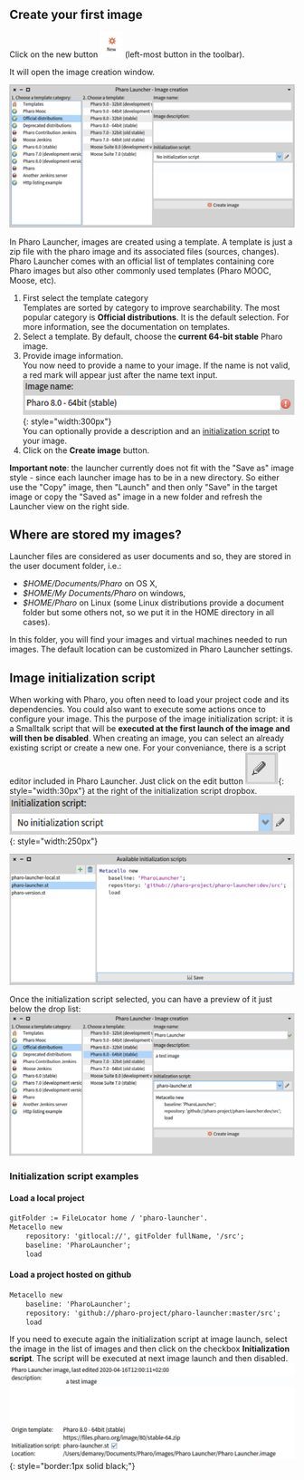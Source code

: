 ## Create your first image
Click on the new button ![New image command](images/new-command.png) (left-most button in the toolbar). 

It will open the image creation window.

![Image creation panel](images/image-creation.png)

In Pharo Launcher, images are created using a template. A template is just a zip file with the pharo image and its associated files (sources, changes).
Pharo Launcher comes with an official list of templates containing core Pharo images but also other commonly used templates (Pharo MOOC, Moose, etc).

1. First select the template category  
Templates are sorted by category to improve searchability. The most popular category is **Official distributions**. It is the default selection.
For more information, see the documentation on templates.
2. Select a template. By default, choose the **current 64-bit stable** Pharo image.
3. Provide image information.  
You now need to provide a name to your image. If the name is not valid, a red mark will appear just after the name text input.
![Image name not valid](images/image-name-not-valid.png){: style="width:300px"}  
You can optionally provide a description and an [initialization script](#image-initialization-script) to your image.
4. Click on the **Create image** button.

**Important note**: the launcher currently does not fit with the "Save as" image style - since each launcher image
has to be in a new directory. So either use the "Copy" image, then "Launch" and then only "Save" in the target image or copy the "Saved as" image in a new folder and refresh the Launcher view on the right side.

## Where are stored my images?
Launcher files are considered as user documents and so, they are stored in the user document folder, i.e.:

- *$HOME/Documents/Pharo* on OS X,
- *$HOME/My Documents/Pharo* on windows,
- *$HOME/Pharo* on Linux (some Linux distributions provide a document folder but some others not, so we put it in the HOME directory in all cases).

In this folder, you will find your images and virtual machines needed to run images. The default location can be customized in Pharo Launcher settings.

## Image initialization script
When working with Pharo, you often need to load your project code and its dependencies. You could also want to execute some actions once to configure your image. This the purpose of the image initialization script: it is a Smalltalk script that will be **executed at the first launch of the image and will then be disabled**.
When creating an image, you can select an already existing script or create a new one. For your conveniance, there is a script editor included in Pharo Launcher. Just click on the edit button ![New image command](images/edit-script-button.png){: style="width:30px"} at the right of the initialization script dropbox. ![Initialization script dropbox](images/initialization-script-dropbox.png){: style="width:250px"}

![Initialization script editor](images/init-script-editor.png)

Once the initialization script selected, you can have a preview of it just below the drop list:
![Image creation window filled](images/image-creation-filled.png)

### Initialization script examples
#### Load a local project
```smalltalk
gitFolder := FileLocator home / 'pharo-launcher'.
Metacello new
	repository: 'gitlocal://', gitFolder fullName, '/src';
	baseline: 'PharoLauncher';
	load
```
#### Load a project hosted on github
```smalltalk
Metacello new
	baseline: 'PharoLauncher';
	repository: 'github://pharo-project/pharo-launcher:master/src';
	load
```

If you need to execute again the initialization script at image launch, select the image in the list of images and then click on the checkbox **Initialization script**. The script will be executed at next image launch and then disabled.
![Initialization script editor](images/image-description.png){: style="border:1px solid black;"}